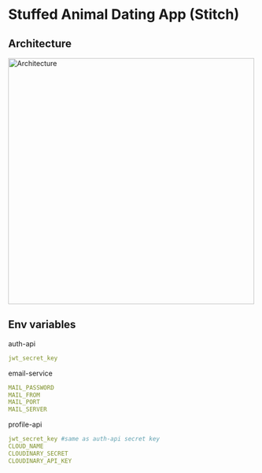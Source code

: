 # Stuffed Animal Dating App (Stitch)

## Architecture

<img src="./Diagrams/ServiceDiagram2.png" alt="Architecture" width="500px" />

## Env variables

auth-api
```yaml
jwt_secret_key
```
email-service
```yaml
MAIL_PASSWORD
MAIL_FROM
MAIL_PORT
MAIL_SERVER
```
profile-api
```yaml
jwt_secret_key #same as auth-api secret key
CLOUD_NAME
CLOUDINARY_SECRET
CLOUDINARY_API_KEY
```